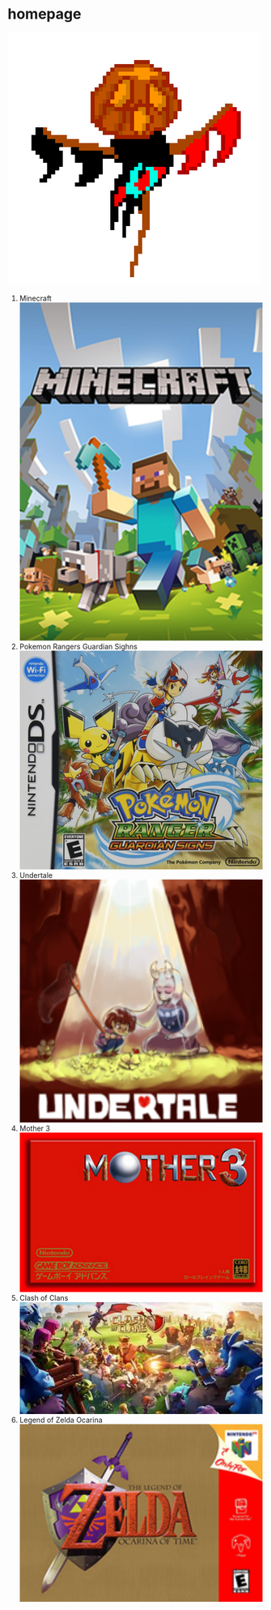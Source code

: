 # homepage
<html>
<head>
<title>Ugly Home Page</title>
<img src="Scared of crows .gif"/>
</head>
<body>



<title>List of my favorite video games:</title>

<ol>
 
  <li> Minecraft</li>
<img src="220px-Minecraft_cover.png" width="500" hight="500">
  
  <li> Pokemon Rangers Guardian Sighns </li>
<img src="911OUD48FbL._SL1500_.jpg" width="500" hight="500">
 
  <li> Undertale</li>
  <img src="Misc-Undertale_Kickstarter.png" width="500" hight="500">
  
  <li> Mother 3</li>
  <img src="Deluxe_package.jpg" width="500" hight="500">
 
  <li> Clash of Clans</li>
  <img src="download.jpg" width="500" hight="500">
 
  <li> Legend of Zelda Ocarina</li>
  <img src="220px-The_Legend_of_Zelda_Ocarina_of_Time_box_art.png" width="500" hight="500">
</ol>

</body>

<html>